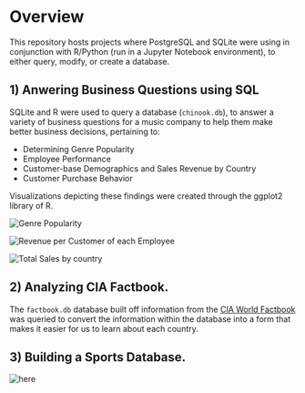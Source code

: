 # Overview
This repository hosts projects where PostgreSQL and SQLite were using in conjunction with R/Python (run in a Jupyter Notebook environment), to either query, modify, or create a database.


## 1) Anwering Business Questions using SQL
SQLite and R were used to query a database (`chinook.db`), to answer a variety of business questions for a music company to help them make better business decisions, pertaining to:

- Determining Genre Popularity
- Employee Performance
- Customer-base Demographics and Sales Revenue by Country
- Customer Purchase Behavior

Visualizations depicting these findings were created through the ggplot2 library of R.

![Genre Popularity](https://i.gyazo.com/47c2534fa48a10c1a3efaa9ac06e2eaa.png)

![Revenue per Customer of each Employee](https://i.gyazo.com/e76f35b2b7e725a2f86ddf8e4b6f5ca5.png)

![Total Sales by country](https://i.gyazo.com/e81231d3210b9732f1e0bbd64826b6f9.png)

 
## 2) Analyzing CIA Factbook.

The `factbook.db` database built off information from the [CIA World Factbook](https://www.cia.gov/library/publications/the-world-factbook/) was queried to convert the information within the database into a form that makes it easier for us to learn about each country.

## 3) Building a Sports Database.

![here](https://i.gyazo.com/869320f0dbe2516b3d465827733ad724.png)
